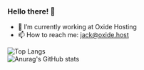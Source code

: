 ### Hello there! 👋

- 🔭 I’m currently working at Oxide Hosting
- 📫 How to reach me: jack@oxide.host

![Top Langs](https://github-readme-stats.vercel.app/api/top-langs/?username=JackW6809&theme=dark)<br>
![Anurag's GitHub stats](https://github-readme-stats.vercel.app/api?username=JackW6809&count_private=true&theme=dark)
